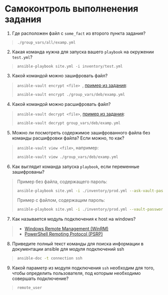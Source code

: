 # Самоконтроль выполненения задания

1. Где расположен файл с `some_fact` из второго пункта задания?

> `./group_vars/all/examp.yml`

2. Какая команда нужна для запуска вашего `playbook` на окружении `test.yml`?

> `ansible-playbook site.yml -i inventory/test.yml`

3. Какой командой можно зашифровать файл?

> `ansible-vault encrypt <file> `, [пример из задания](../README.md#основная-часть):
> ```bash
> ansible-vault encrypt ./group_vars/deb/examp.yml
> ```

4. Какой командой можно расшифровать файл?

> `ansible-vault decrypt <file>`, [пример из задания](../README.md#необязательная-часть):
> ```bash 
> ansible-vault decrypt group_vars/deb/examp.yml
> ```

5. Можно ли посмотреть содержимое зашифрованного файла без команды расшифровки файла? Если можно, то как?

> `ansible-vault view <file>`, например:
> ```bash 
> ansible-vault view ./group_vars/deb/examp.yml
> ```

6. Как выглядит команда запуска `playbook`, если переменные зашифрованы?

> Пример без файла, содержащего пароль:
> ```bash
> ansible-playbook site.yml -i ./inventory/prod.yml --ask-vault-pass
> ```
> Пример с файлом, содержащим пароль:
> ```bash
> ansible-playbook site.yml -i ./inventory/prod.yml --vault-password-file pass
> ```

7. Как называется модуль подключения к host на windows?

> - [Windows Remote Management (WinRM)](https://docs.ansible.com/ansible/latest/user_guide/windows_winrm.html)
> - [PowerShell Remoting Protocol (PSRP)](https://docs.ansible.com/ansible/latest/collections/ansible/builtin/psrp_connection.html) 

8. Приведите полный текст команды для поиска информации в документации ansible для модуля подключений ssh

> ```bash
> ansible-doc -t connection ssh
> ```

9.  Какой параметр из модуля подключения `ssh` необходим для того, чтобы определить пользователя, под которым необходимо совершать подключение?

> `remote_user`